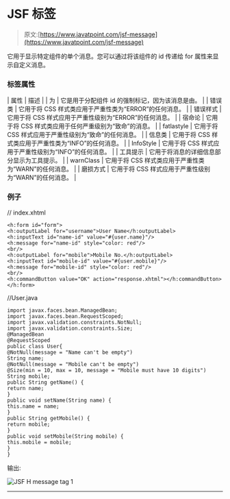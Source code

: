 # JSF <message>标签</message>

> 原文:[https://www.javatpoint.com/jsf-message](https://www.javatpoint.com/jsf-message)

它用于显示特定组件的单个消息。您可以通过将该组件的 id 传递给 for 属性来显示自定义消息。

### 标签属性

| 属性 | 描述 |
| 为 | 它是用于分配组件 id 的强制标记，因为该消息是由。 |
| 错误类 | 它用于将 CSS 样式类应用于严重性类为“ERROR”的任何消息。 |
| 错误样式 | 它用于将 CSS 样式应用于严重性级别为“ERROR”的任何消息。 |
| 宿命论 | 它用于将 CSS 样式类应用于任何严重级别为“致命”的消息。 |
| fatlastyle | 它用于将 CSS 样式应用于严重性级别为“致命”的任何消息。 |
| 信息类 | 它用于将 CSS 样式类应用于严重性类为“INFO”的任何消息。 |
| InfoStyle | 它用于将 CSS 样式应用于严重性级别为“INFO”的任何消息。 |
| 工具提示 | 它用于将消息的详细信息部分显示为工具提示。 |
| warnClass | 它用于将 CSS 样式类应用于严重性类为“WARN”的任何消息。 |
| 磨损方式 | 它用于将 CSS 样式应用于严重性级别为“WARN”的任何消息。 |

### 例子

// index.xhtml

```
<h:form id="form">
<h:outputLabel for="username">User Name</h:outputLabel>
<h:inputText id="name-id" value="#{user.name}"/>
<h:message for="name-id" style="color: red"/>
<br/>
<h:outputLabel for="mobile">Mobile No.</h:outputLabel>
<h:inputText id="mobile-id" value="#{user.mobile}"/>
<h:message for="mobile-id" style="color: red"/>
<br/>
<h:commandButton value="OK" action="response.xhtml"></h:commandButton>
</h:form>

```

//User.java

```
import javax.faces.bean.ManagedBean;
import javax.faces.bean.RequestScoped;
import javax.validation.constraints.NotNull;
import javax.validation.constraints.Size;
@ManagedBean
@RequestScoped
public class User{
@NotNull(message = "Name can't be empty")
String name;
@NotNull(message = "Mobile can't be empty")
@Size(min = 10, max = 10, message = "Mobile must have 10 digits")
String mobile;
public String getName() {
return name;
}
public void setName(String name) {
this.name = name;
}
public String getMobile() {
return mobile;
}
public void setMobile(String mobile) {
this.mobile = mobile;
}
}

```

输出:

![JSF H message tag 1](../Images/ea101761e8998853fcc654d1f41778b5.png)

* * *